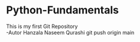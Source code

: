 # Python-Fundamentals
This is my first Git Repository
<br>
-Autor Hanzala Naseem Qurashi git push origin main


